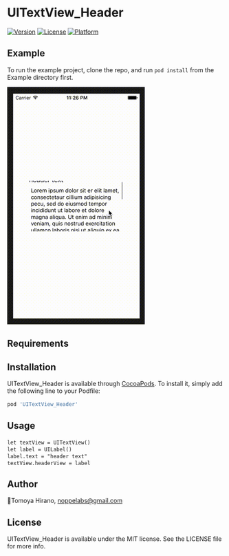 # UITextView_Header

[![Version](https://img.shields.io/cocoapods/v/UITextView_Header.svg?style=flat)](http://cocoapods.org/pods/UITextView_Header)
[![License](https://img.shields.io/cocoapods/l/UITextView_Header.svg?style=flat)](http://cocoapods.org/pods/UITextView_Header)
[![Platform](https://img.shields.io/cocoapods/p/UITextView_Header.svg?style=flat)](http://cocoapods.org/pods/UITextView_Header)

## Example

To run the example project, clone the repo, and run `pod install` from the Example directory first.

![](https://github.com/noppefoxwolf/UITextView_Header/blob/master/resource/sample.gif)

## Requirements

## Installation

UITextView_Header is available through [CocoaPods](http://cocoapods.org). To install
it, simply add the following line to your Podfile:

```ruby
pod 'UITextView_Header'
```

## Usage

```
let textView = UITextView()
let label = UILabel()
label.text = "header text"
textView.headerView = label
```

## Author

🦊Tomoya Hirano, noppelabs@gmail.com

## License

UITextView_Header is available under the MIT license. See the LICENSE file for more info.
